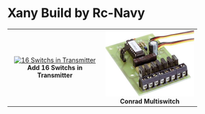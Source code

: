 # Xany Build by Rc-Navy

<table cellspacing=0>
  <tr>
    <td align=center width=200><a href="https://github.com/Ingwie/OpenAVRc_Hw/blob/V3/Xany_Builds_by_Users/Rc-Navy/Sw16_In_Transmitter/README_Sw16SwitchsInTransmitter.md"><img src="https://github.com/Ingwie/OpenAVRc_Hw/blob/V3/Xany_Builds_by_Users/Rc-Navy/Sw16_In_Transmitter/conrad7.jpg" border="0" name="submit" title="16 Switchs in Transmitter" alt="16 Switchs in Transmitter"/></a><br><b>Add 16 Switchs in Transmitter</b></td>
	<td align=center width=200><a href="https://github.com/Ingwie/OpenAVRc_Hw/blob/V3/Xany_Builds_by_Users/Rc-Navy/Conrad_7switchs/README_Conrad_7switchs.md"><img src="https://github.com/Ingwie/OpenAVRc_Hw/blob/V3/Xany_Builds_by_Users/Rc-Navy/Conrad_7switchs/conrad7.jpg" border="0" name="submit" title="Conrad Multiswitch" alt="Conrad Multiswitch"/></a><br><b>Conrad Multiswitch</b></td>
</table>


